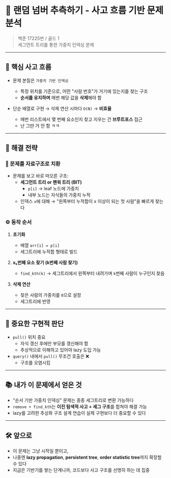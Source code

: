 # 🎲 랜덤 넘버 추측하기 - 사고 흐름 기반 문제 분석

> 백준 17225번 / 골드 1  
> 세그먼트 트리를 통한 가중치 인덱싱 문제

---

## 🧠 핵심 사고 흐름

- 문제 본질은 `가중치 기반 인덱싱`
  - 특정 위치를 기준으로, 어떤 "사람 번호"가 거기에 있는지를 찾는 구조
  - **순서를 유지하며** 매번 해당 값을 **삭제**해야 함

- 단순 배열로 구현 → 삭제 연산 시마다 `O(N)` → **비효율**
  - 매번 리스트에서 몇 번째 요소인지 찾고 지우는 건 **브루트포스** 접근
  - 난 그딴 거 안 함 ㅋㅋ

---

## 🧱 해결 전략

### 🔧 문제를 자료구조로 치환

- 문제를 보고 바로 떠오른 구조:
  - **세그먼트 트리 or 펜윅 트리 (BIT)**
    - `p[i]` → leaf 노드에 가중치
    - 내부 노드는 자식들의 가중치 누적
  - 인덱스 `x`에 대해 → "왼쪽부터 누적합이 x 이상이 되는 첫 사람"을 빠르게 찾는다

### ⚙️ 동작 순서

1. **초기화**
   - 배열 `arr[i] = p[i]`
   - 세그트리에 누적합 형태로 빌드

2. **xₖ번째 요소 찾기 (k번째 사람 찾기)**
   - `find_kth(k)` → 세그트리에서 왼쪽부터 내려가며 `k`번째 사람이 누구인지 찾음

3. **삭제 연산**
   - 찾은 사람의 가중치를 `0`으로 설정
   - 세그트리에 반영

---

## 🧩 중요한 구현적 판단

- `pull()` 위치 중요
  - 자식 갱신 후에만 부모를 갱신해야 함
  - 추상적으로 이해하고 있어야 lazy 도입 가능
- `query()` 내에서 `pull()` 무조건 호출은 ❌
  - 구조를 오염시킴

---

## 📚 내가 이 문제에서 얻은 것

- "순서 기반 가중치 인덱싱" 문제는 종종 세그트리로 변환 가능하다
- `remove + find_kth`는 **이진 탐색적 사고 + 세그 구조**를 합쳐야 해결 가능
- lazy를 고려한 추상화 구조 설계 연습이 실제 구현보다 더 중요할 수 있다

---

## 🛠️ 앞으로

- 이 문제는 그냥 시작일 뿐이고,
- 나중엔 **lazy propagation**, **persistent tree**, **order statistic tree**까지 확장할 수 있다
- 지금은 기반기를 쌓는 단계니까, 코드보다 사고 구조를 선명히 하는 데 집중
